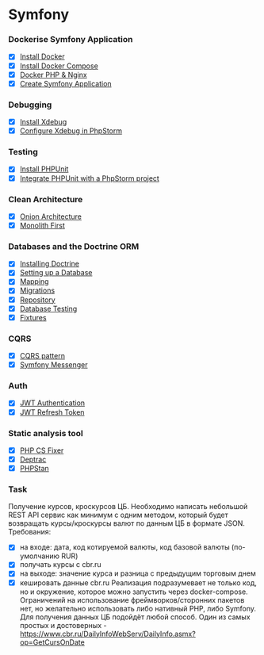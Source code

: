 # Symfony

### Dockerise Symfony Application

- [X] [Install Docker](https://docs.docker.com/engine/install/)
- [X] [Install Docker Compose](https://docs.docker.com/compose/install/)
- [X] [Docker PHP & Nginx]()
- [X] [Create Symfony Application](https://symfony.com/doc/current/setup.html)

### Debugging

- [X] [Install Xdebug](https://xdebug.org/docs/install#pecl)
- [X] [Configure Xdebug in PhpStorm](https://www.jetbrains.com/help/phpstorm/configuring-xdebug.html)

### Testing

- [X] [Install PHPUnit](https://symfony.com/doc/current/testing.html#the-phpunit-testing-framework)
- [X] [Integrate PHPUnit with a PhpStorm project](https://symfony.com/doc/current/testing.html#the-phpunit-testing-framework)

### Clean Architecture

- [X] [Onion Architecture](https://blog.cleancoder.com/uncle-bob/2012/08/13/the-clean-architecture.html)
- [X] [Monolith First](https://martinfowler.com/bliki/MonolithFirst.html)

### Databases and the Doctrine ORM

- [X] [Installing Doctrine](https://symfony.com/doc/current/doctrine.html)
- [X] [Setting up a Database](https://symfony.com/doc/current/the-fast-track/en/7-database.html)
- [X] [Mapping](https://www.doctrine-project.org/projects/doctrine-orm/en/current/reference/xml-mapping.html)
- [X] [Migrations](https://symfony.com/doc/current/doctrine.html#migrations-creating-the-database-tables-schema)
- [X] [Repository](https://symfony.com/doc/current/doctrine.html#querying-for-objects-the-repository)
- [X] [Database Testing](https://symfony.com/doc/current/testing/database.html)
- [X] [Fixtures](https://symfony.com/bundles/DoctrineFixturesBundle/current/index.html)

### CQRS

- [X] [CQRS pattern](https://docs.microsoft.com/en-us/azure/architecture/patterns/cqrs)
- [X] [Symfony Messenger](https://symfony.com/doc/current/messenger.html)

### Auth

- [X] [JWT Authentication](https://github.com/lexik/LexikJWTAuthenticationBundle)
- [X] [JWT Refresh Token](https://github.com/markitosgv/JWTRefreshTokenBundle)

### Static analysis tool

- [X] [PHP CS Fixer](https://github.com/FriendsOfPHP/PHP-CS-Fixer)
- [X] [Deptrac](https://qossmic.github.io/deptrac/)
- [X] [PHPStan](https://github.com/phpstan/phpstan)

### Task

Получение курсов, кроскурсов ЦБ.
Необходимо написать небольшой REST API сервис как минимум с одним методом, который будет возвращать курсы/кроскурсы валют по данным ЦБ в формате JSON.
Требования:
- [X] на входе: дата, код котируемой валюты, код базовой валюты (по-умолчанию RUR)
- [X] получать курсы с cbr.ru
- [X] на выходе: значение курса и разница с предыдущим торговым днем
- [X] кешировать данные cbr.ru
  Реализация подразумевает не только код, но и окружение, которое можно запустить через docker-compose.
  Ограничений на использование фреймворков/сторонних пакетов нет, но желательно использовать либо нативный PHP, либо Symfony.
  Для получения данных ЦБ подойдёт любой способ. Один из самых простых и достоверных - https://www.cbr.ru/DailyInfoWebServ/DailyInfo.asmx?op=GetCursOnDate